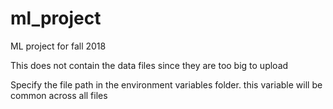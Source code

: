 # ml_project
ML project for fall 2018

This does not contain the data files since they are too big to upload

Specify the file path in the environment variables folder.
this variable will be common across all files
